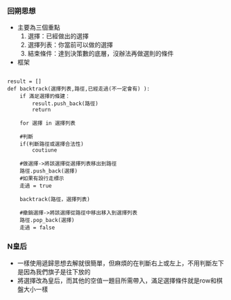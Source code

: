 ### 回朔思想
- 主要為三個重點 
    1. 選擇：已經做出的選擇
    2. 選擇列表：你當前可以做的選擇
    3. 結束條件：達到決策數的底層，沒辦法再做選則的條件
- 框架
```python3

result = []
def backtrack(選擇列表,路徑,已經走過(不一定會有) ):
    if 滿足選擇的條建：
        result.push_back(路徑)
        return
    
    for 選擇 in 選擇列表

    #判斷
    if(判斷路徑或選擇合法性)
        coutiune

    #做選擇->將該選擇從選擇列表移出到路徑
    路徑.push_back(選擇)
    #如果有設行走標示
    走過 = true

    backtrack(路徑，選擇列表)

    #撤銷選擇->將該選擇從路徑中移出移入到選擇列表
    路徑.pop_back(選擇)
    走過 = false

```

### N皇后
- 一樣使用遞歸思想去解就很簡單，但麻煩的在判斷右上或左上，不用判斷左下是因為我們旗子是往下放的
- 將選擇改為皇后，而其他的空值一題目所需帶入，滿足選擇條件就是row和棋盤大小一樣